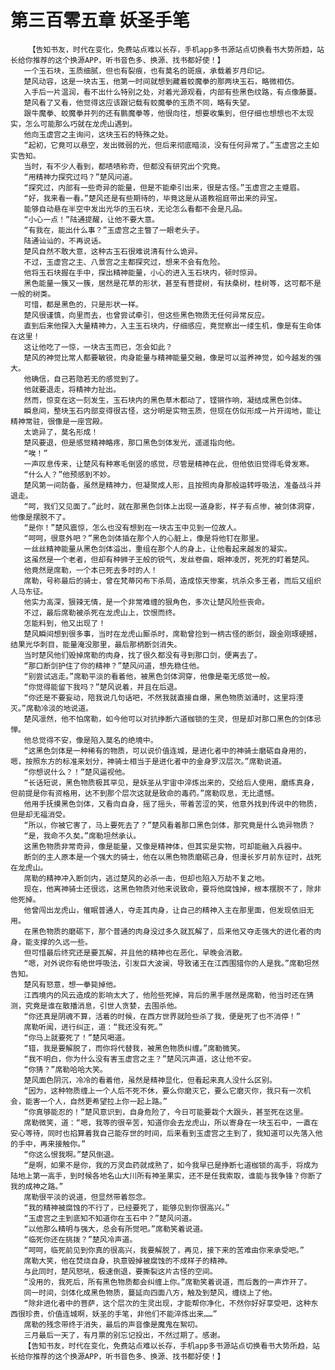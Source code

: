 # 第三百零五章 妖圣手笔
        【告知书友，时代在变化，免费站点难以长存，手机app多书源站点切换看书大势所趋，站长给你推荐的这个换源APP，听书音色多、换源、找书都好使！】
       一个玉石块，玉质细腻，但也有裂痕，也有莫名的斑痕，承载着岁月印记。
       楚风动容，这是一块古玉，他第一时间就想到藏着蛟魔拳的那两块玉石，略微相仿。
       入手后一片温润，看不出什么特别之处，对着光源观看，内部有些黑色纹路，有点像藤蔓。
       楚风看了又看，他觉得这应该跟记载有蛟魔拳的玉质不同，略有失望。
       跟牛魔拳、蛟魔拳并列的还有鹏魔拳等，他很向往，想要收集到，但仔细也想想也不太现实，怎么可能那么巧就在龙虎山遇到。
       他向玉虚宫之主询问，这块玉石的特殊之处。
       “起初，它竟可以悬空，发出微弱的光，但后来彻底暗淡，没有任何异常了。”玉虚宫之主如实告知。
       当时，有不少人看到，都啧啧称奇，但都没有研究出个究竟。
       “用精神力探究过吗？”楚风问道。
       “探究过，内部有一些奇异的能量，但是不能牵引出来，很是古怪。”玉虚宫之主蹙眉。
       “好，我来看一看。”楚风还是有些期待的，毕竟这是从道教祖庭带出来的异宝。
       能够自动悬在半空中发出光华的玉石块，无论怎么看都不会是凡品。
       “小心一点！”陆通提醒，让他不要大意。
       “有我在，能出什么事？”玉虚宫之主瞥了一眼老头子。
       陆通讪讪的，不再说话。
       楚风自然不敢大意，这种古玉石很难说清有什么诡异。
       不过，玉虚宫之主、八景宫之主都探究过，想来不会有危险。
       他将玉石块握在手中，探出精神能量，小心的进入玉石块内，顿时惊异。
       黑色能量一簇又一簇，居然是花草的形状，甚至有菩提树，有扶桑树，桂树等，这可都不是一般的树类。
       可惜，都是黑色的，只是形状一样。
       楚风很谨慎，向里而去，也曾尝试牵引，但这些黑色物质无任何异常反应。
       直到后来他探入大量精神力，入主玉石块内，仔细感应，竟觉察出一缕生机，像是有生命体在这里！
       这让他吃了一惊，一块古玉而已，怎会如此？
       楚风的神觉比常人都要敏锐，肉身能量与精神能量交融，像是可以滋养神觉，如今越发的强大。
       他确信，自己若隐若无的感觉到了。
       他就要退走，将精神力扯出。
       然而，惊变在这一刻发生，玉石块内的黑色草木都动了，铿锵作响，凝结成黑色剑体。
       瞬息间，整块玉石内部变得很古怪，这分明是实物玉质，但现在仿似形成一片开阔地，能让精神常驻，很像是一座宫殿。
       太诡异了，莫名形成！
       楚风要退，但是感觉精神略疼，那口黑色剑体发光，遥遥指向他。
       “唉！”
       一声叹息传来，让楚风有种寒毛倒竖的感觉，尽管是精神在此，但他依旧觉得毛骨发寒。
       “什么人？”他预感到不妙。
       楚风第一间防备，虽然是精神力，但凝聚成人形，且按照肉身那般运转呼吸法，准备战斗并退走。
       “呵，我们又见面了。”此时，就在那黑色剑体上出现一道身影，样子有点惨，被剑体洞穿，他像是摆脱不了。
       “是你！”楚风震惊，怎么也没有想到在一块古玉中见到一位故人。
       “呵呵，很意外吧？”黑色剑体插在那个人的心脏上，像是将他钉在那里。
       一丝丝精神能量从黑色剑体溢出，重组在那个人的身上，让他看起来越发的凝实。
       这虽然是一个老者，但却有种狮子王般的锐气，发丝卷曲，眼神凌厉，死死的盯着楚风。
       他竟然是席勒，一个本已死去多时的人！
       席勒，号称最后的骑士，曾在梵蒂冈布下杀局，造成惊天惨案，坑杀众多王者，而后又组织人马东征。
       他实力高深，狠辣无情，是一个非常难缠的狠角色，多次让楚风险些丧命。
       不过，最后席勒被杀死在龙虎山上，饮恨而终。
       怎能料到，他又出现了！
       楚风瞬间想到很多事，当时在龙虎山厮杀时，席勒曾捡到一柄古怪的断剑，跟金刚琢硬撼，结果光华刺目，能量淹没那里，最后那柄断剑消失。
       当时楚风他们毁掉席勒的肉身，找了很久都没有寻到那口剑，便离去了。
       “那口断剑护住了你的精神？”楚风问道，想先稳住他。
       “别尝试逃走。”席勒平淡的看着他，被黑色剑体洞穿，他像是毫无感觉一般。
       “你觉得能留下我吗？”楚风说着，并且在后退。
       “你还是不要妄动，陪我说几句话吧，不然我就直接自爆，黑色物质汹涌时，这里将湮灭。”席勒冷淡的地说道。
       楚风凛然，他不怕席勒，如今他可以对抗挣断六道枷锁的生灵，但是却对那口黑色的剑体忌惮。
       他总觉得不安，像是陷入莫名的绝境中。
       “这黑色剑体是一种稀有的物质，可以说价值连城，是进化者中的神骑士磨砺自身用的，嗯，按照东方的标准来划分，神骑士相当于是进化者中的金身罗汉层次。”席勒说道。
       “你想说什么？！”楚风逼视他。
       “长话短说，黑色物质极其罕见，是妖圣从宇宙中淬炼出来的，交给后人使用，磨练真身，但前提是你有资格用，达不到那个层次这就是致命的毒药。”席勒叹息，无比遗憾。
       他用手抚摸黑色剑体，又看向自身，摇了摇头，带着苦涩的笑，他意外找到传说中的物质，但是却无福消受。
       “所以，你被它害了，马上要死去了？”楚风看着那口黑色剑体，那究竟是什么诡异物质？
       “是，我命不久矣。”席勒坦然承认。
       这黑色物质非常奇异，像是能量，又像是精神体，但其实是实物，可却能融入兵器中。
       断剑的主人原本是一个强大的骑士，他在以黑色物质磨砺己身，但漫长岁月前东征时，战死在龙虎山。
       席勒的精神冲入断剑内，逃过楚风的必杀一击，但却也陷入万劫不复之地。
       现在，他离神骑士还很远，这黑色物质对他来说致命，要将他腐蚀掉，根本摆脱不了，除非他死掉。
       他曾闯出龙虎山，催眠普通人，夺走其肉身，让自己的精神入主在那里面，但发现依旧无用。
       在黑色物质的磨砺下，那个普通的肉身没过多久就瓦解了，后来他又夺走强大的进化者的肉身，能支撑的久远一些。
       但可惜最后终究还是要瓦解，并且他的精神也在恶化，早晚会消散。
       “嗯，对外说你有绝世呼吸法，引发巨大波澜，导致诸王在江西围猎你的人是我。”席勒坦然告知。
       楚风有怒意，想一拳毙掉他。
       江西境内的风云造成的影响太大了，他险些死掉，背后的黑手居然是席勒，他当时还在猜测，究竟是谁在散播消息，引世人贪婪，去围杀他。
       “你还真是阴魂不算，活着的时候，在西方世界就险些杀了我，便是死了也不消停！”
       席勒听闻，进行纠正，道：“我还没有死。”
       “你马上就要死了！”楚风喝道。
       “错，我是要解脱了，而你将代替我，被黑色物质纠缠。”席勒微笑。
       “我不明白，你为什么没有害玉虚宫之主？”楚风沉声道，这让他不安。
       “你猜？”席勒哈哈大笑。
       楚风面色阴沉，冷冷的看着他，虽然是精神显化，但看起来真人没什么区别。
       “因为，这种物质缠上一个人后不死不休，要么你磨灭它，要么它磨灭你，我只有一次机会，能害一个人，自然更希望拉上你一起上路。”
       “你真够能忍的！”楚风意识到，自身危险了，今日可能要栽个大跟头，甚至死在这里。
       席勒微笑，道：“嗯，我等的很辛苦，知道你会去龙虎山，所以寄身在一块玉石中，一直在安心等待，同时也掐算着我自己能存世的时间，后来看到玉虚宫之主到了，我知道可以先落入他的手中，再来接触你。”
       “你这么恨我啊。”楚风倒退。
       “是啊，如果不是你，我的万灵血药就成熟了，如今我早已是挣断七道枷锁的高手，将成为陆地上第一高手，到时候各地名山大川所有神圣果实，还不是任我索取，谁能与我争锋？你断了我的成神之路。”
       席勒很平淡的说道，但显然带着怨念。
       “我的精神被腐蚀的不行了，已经要死了，能够见到你很高兴。”
       “玉虚宫之主到底知不知道你在玉石中？”楚风问道。
       “以他那么精明与强大，总会有所觉吧。”席勒笑着说道。
       “临死你还在挑拨？”楚风冷声道。
       “呵呵，临死前见到你真的很高兴，我要解脱了，再见，接下来的苦难由你来承受吧。”
       席勒大笑，他在焚烧自身，执意毁掉被腐蚀的不成样子的精神。
       与此同时，楚风怒吼，极速倒退，要撕裂这片古怪的空间。
       “没用的，我死后，所有黑色物质都会纠缠上你。”席勒笑着说道，而后轰的一声炸开了。
       同一时间，剑体化成黑色物质，蔓延向四面八方，触及到楚风，缠绕上了他。
       “除非进化者中的菩萨，这个层次的生灵出现，才能帮你净化，不然你好好享受吧，这种东西很珍贵，价值连城啊，妖圣的手笔，非他们不能淬炼出来……”
       席勒的残念带终于消失，最后的声音像是魔鬼在絮叨。
       三月最后一天了，有月票的别忘记投出，不然过期了。感谢。
       【告知书友，时代在变化，免费站点难以长存，手机app多书源站点切换看书大势所趋，站长给你推荐的这个换源APP，听书音色多、换源、找书都好使！】